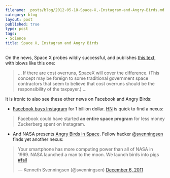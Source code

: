 ```yaml
--- 
filename: _posts/blog/2012-05-18-Space-X,-Instagram-and-Angry-Birds.md
category: blog
layout: post  
published: true 
type: post 
tags: 
- Science 
title: Space X, Instagram and Angry Birds
--- 
```

On the news, Space X probes wildly successful, and publishes [this text](http://www.spacex.com/usa.php), with blows like this one:
>...
> If there are cost overruns, SpaceX will cover the difference. (This concept may
> be foreign to some traditional government space contractors that seem to
> believe that cost overruns should be the responsibility of the
> taxpayer.)
>... 

It is ironic to also see these other news on Facebook and Angry Birds:
<!--more-->
* [Facebook buys Instagram](http://arstechnica.com/business/news/2012/04/zuckerberg-closed-instagram-deal-without-facebook-board.ars?utm_source=feedburner&utm_medium=feed&utm_campaign=Feed%3A+arstechnica%2Findex+%28Ars+Technica+-+Featured+Content%29) for 1 billion dollar. [HN](http://news.ycombinator.com/item?id=3857904) is quick to find a nexus:
>Facebook could have started **an entire space program** for less money
>Zuckerberg spent on Instagram.

* And NASA presents [Angry Birds in Space](http://space.angrybirds.com/launch/). Fellow hacker [@svenningsen](https://twitter.com/#!/svenningsen/status/144111724923076608) finds yet another nexus:  

<blockquote class="twitter-tweet tw-align-center"><p>Your smartphone has more computing power than all of NASA in 1969. NASA launched a man to the moon. We launch birds into pigs <a href="https://twitter.com/search/%2523fail">#fail</a></p>&mdash; Kenneth Svenningsen (@svenningsen) <a href="https://twitter.com/svenningsen/status/144111724923076608" data-datetime="2011-12-06T17:51:27+00:00">December 6, 2011</a></blockquote>
<script src="//platform.twitter.com/widgets.js" charset="utf-8"></script>
